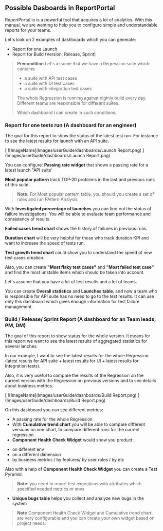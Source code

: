 ## Possible Dasboards in ReportPortal

ReportPortal.io is a powerful tool that acquires a lot of analytics. With this manual, we are wanting to help you to configure simple and understandable reports for your teams.

Let's look on 2 examples of dashboards which you can generate:
* Report for one Launch
* Report for Build (Version, Release, Sprint)


> **Precondition**
> Let's assume that we have a Regression suite which contains:
>
> - a suite with API test cases
> - a suite with UI test cases
> - a suite with integration test cases
>
> The whole Regression is running against nightly build every day.
> Different teams are responsible for different suites.
>
> Which dashboard I can create in such conditions.


###  Report for one tests run (A dashboard for an engineer)

The goal for this report to show the status of the latest test run. For instance to see the latest results for launch with an API suite. 

[ ![ImageName](Images/userGuide/dashboards/Launch Report.png) ](Images/userGuide/dashboards/Launch Report.png)

You can configure:
**Passing rate widget** that shows a passing rate for a latest launch "API suite'

**Most popular pattern** track TOP-20 problems in the last and previous runs of this suite. 

> **Note:** For Most popular pattern table, you should you create a set of rules and run PAttern Analysis

With **Investigated percentage of launches** you can find out the status of failure investigations. You will be able to evaluate team performance and consistency of results.

**Failed cases trend chart** shows the history of failures in previous runs. 

**Duration chart** will be very helpful for those who track duration KPI and want to increase the speed of tests run. 

**Test growth trend chart** could show you to understand the speed of new test cases creation.

Also, you can create **"Most flaky test cases"** and **"Most failed test case"** and find the most unstable items which should be taken into account.

Let's assume that you have a lot of test results and a lot of teams.

You can create **Overall statistics** and **Launches table**, and now a team who is responsible for API suite has no need to go to the test results. It can use only this dashboard which gives enough information for test failure management.


###  Build / Release/ Sprint Report (A dashboard for an Team leads, PM, DM)

The goal of this report to show status for the whole version. It means for this report we want to see the latest results of aggregated statistics for several lanches.

In our example, I want to see the latest results for the whole Regression (latest results for API suite + latest results for UI + latest results for Integration tests).

Also, it is very useful to compare the results of the Regression on the current version with the Regression on previous versions and to see details about business metrics.

[ ![ImageName](Images/userGuide/dashboards/Build Report.png) ](Images/userGuide/dashboards/Build Report.png)

On this dashboard you can see different metrics:

- A passing rate for the whole Regression
- With **Cumulative trend chart** you will be able to compare different versions on one chart, to compare different runs for the current regression
- **Component Health Check Widget** would show you product:

* on different env
* on a different dimension
* by business metrics / by features/ by user roles / by etc

Also with a help of **Component Health Check Widget** you can create a Test Pyramid.

>**Note**: you need to report test executions with attributes which specified needed metrics or envs

- **Unique bugs table** helps you collect and analyze new bugs in the system

>**Note** Component Health Check Widget and Cumulative trend chart are very configurable and you can create your own widget based on project needs.



